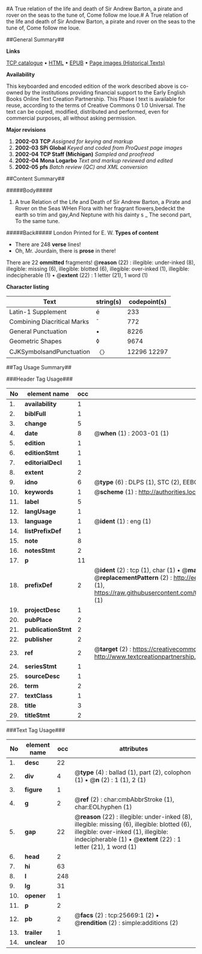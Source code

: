 #A True relation of the life and death of Sir Andrew Barton, a pirate and rover on the seas to the tune of, Come follow me loue.#
A True relation of the life and death of Sir Andrew Barton, a pirate and rover on the seas to the tune of, Come follow me loue.

##General Summary##

**Links**

[TCP catalogue](http://www.ota.ox.ac.uk/tcp/)  • 
[HTML](http://tei.it.ox.ac.uk/tcp/Texts-HTML/free/A05/A05245.html)  • 
[EPUB](http://tei.it.ox.ac.uk/tcp/Texts-EPUB/free/A05/A05245.epub) • 
[Page images (Historical Texts)](https://data.historicaltexts.jisc.ac.uk/view?pubId=eebo-22696168e&pageId=eebo-22696168e-25669-1)

**Availability**

This keyboarded and encoded edition of the
	       work described above is co-owned by the institutions
	       providing financial support to the Early English Books
	       Online Text Creation Partnership. This Phase I text is
	       available for reuse, according to the terms of Creative
	       Commons 0 1.0 Universal. The text can be copied,
	       modified, distributed and performed, even for
	       commercial purposes, all without asking permission.

**Major revisions**

1. __2002-03__ __TCP__ *Assigned for keying and markup*
1. __2002-03__ __SPi Global__ *Keyed and coded from ProQuest page images*
1. __2002-04__ __TCP Staff (Michigan)__ *Sampled and proofread*
1. __2002-04__ __Mona Logarbo__ *Text and markup reviewed and edited*
1. __2002-05__ __pfs__ *Batch review (QC) and XML conversion*

##Content Summary##

#####Body#####

1. A true Relation of the Life and Death of Sir Andrew Barton, a Pirate and Rover on the Seas
WHen Flora with her fragrant flowers,bedeckt the earth so trim and gay,And Neptune with his dainty s
    _ The second part, To the same tune.

#####Back#####
London Printed for E. W.
**Types of content**

  * There are 248 **verse** lines!
  * Oh, Mr. Jourdain, there is **prose** in there!

There are 22 **ommitted** fragments! 
 @__reason__ (22) : illegible: under-inked (8), illegible: missing (6), illegible: blotted (6), illegible: over-inked (1), illegible: indecipherable (1)  •  @__extent__ (22) : 1 letter (21), 1 word (1)

**Character listing**


|Text|string(s)|codepoint(s)|
|---|---|---|
|Latin-1 Supplement|é|233|
|Combining             Diacritical Marks|̄|772|
|General Punctuation|•|8226|
|Geometric Shapes|◊|9674|
|CJKSymbolsandPunctuation|〈〉|12296 12297|

##Tag Usage Summary##

###Header Tag Usage###

|No|element name|occ|attributes|
|---|---|---|---|
|1.|__availability__|1||
|2.|__biblFull__|1||
|3.|__change__|5||
|4.|__date__|8| @__when__ (1) : 2003-01 (1)|
|5.|__edition__|1||
|6.|__editionStmt__|1||
|7.|__editorialDecl__|1||
|8.|__extent__|2||
|9.|__idno__|6| @__type__ (6) : DLPS (1), STC (2), EEBO-CITATION (1), OCLC (1), VID (1)|
|10.|__keywords__|1| @__scheme__ (1) : http://authorities.loc.gov/ (1)|
|11.|__label__|5||
|12.|__langUsage__|1||
|13.|__language__|1| @__ident__ (1) : eng (1)|
|14.|__listPrefixDef__|1||
|15.|__note__|8||
|16.|__notesStmt__|2||
|17.|__p__|11||
|18.|__prefixDef__|2| @__ident__ (2) : tcp (1), char (1)  •  @__matchPattern__ (2) : ([0-9\-]+):([0-9IVX]+) (1), (.+) (1)  •  @__replacementPattern__ (2) : http://eebo.chadwyck.com/downloadtiff?vid=$1&page=$2 (1), https://raw.githubusercontent.com/textcreationpartnership/Texts/master/tcpchars.xml#$1 (1)|
|19.|__projectDesc__|1||
|20.|__pubPlace__|2||
|21.|__publicationStmt__|2||
|22.|__publisher__|2||
|23.|__ref__|2| @__target__ (2) : https://creativecommons.org/publicdomain/zero/1.0/ (1), http://www.textcreationpartnership.org/docs/. (1)|
|24.|__seriesStmt__|1||
|25.|__sourceDesc__|1||
|26.|__term__|2||
|27.|__textClass__|1||
|28.|__title__|3||
|29.|__titleStmt__|2||


###Text Tag Usage###

|No|element name|occ|attributes|
|---|---|---|---|
|1.|__desc__|22||
|2.|__div__|4| @__type__ (4) : ballad (1), part (2), colophon (1)  •  @__n__ (2) : 1 (1), 2 (1)|
|3.|__figure__|1||
|4.|__g__|2| @__ref__ (2) : char:cmbAbbrStroke (1), char:EOLhyphen (1)|
|5.|__gap__|22| @__reason__ (22) : illegible: under-inked (8), illegible: missing (6), illegible: blotted (6), illegible: over-inked (1), illegible: indecipherable (1)  •  @__extent__ (22) : 1 letter (21), 1 word (1)|
|6.|__head__|2||
|7.|__hi__|63||
|8.|__l__|248||
|9.|__lg__|31||
|10.|__opener__|1||
|11.|__p__|2||
|12.|__pb__|2| @__facs__ (2) : tcp:25669:1 (2)  •  @__rendition__ (2) : simple:additions (2)|
|13.|__trailer__|1||
|14.|__unclear__|10||
